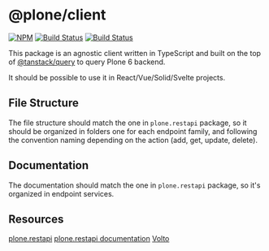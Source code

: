 # @plone/client

[![NPM](https://img.shields.io/npm/v/@plone/client.svg)](https://www.npmjs.com/package/@plone/client)
[![Build Status](https://github.com/plone/plone.restapi-client/actions/workflows/code.yml/badge.svg)](https://github.com/plone/plone.restapi-client/actions)
[![Build Status](https://github.com/plone/plone.restapi-client/actions/workflows/unit.yml/badge.svg)](https://github.com/plone/plone.restapi-client/actions)

This package is an agnostic client written in TypeScript and built on the top of [@tanstack/query](https://tanstack.com/query) to query Plone 6 backend.

It should be possible to use it in React/Vue/Solid/Svelte projects.

## File Structure

The file structure should match the one in `plone.restapi` package, so it should be organized in folders one for each endpoint family, and following the convention naming depending on the action (add, get, update, delete).

## Documentation

The documentation should match the one in `plone.restapi` package, so it's organized in endpoint services.

## Resources

[plone.restapi](https://github.com/plone/plone.restapi)
[plone.restapi documentation](https://plonerestapi.readthedocs.io/en/latest/)
[Volto](https://github.com/plone/volto)
